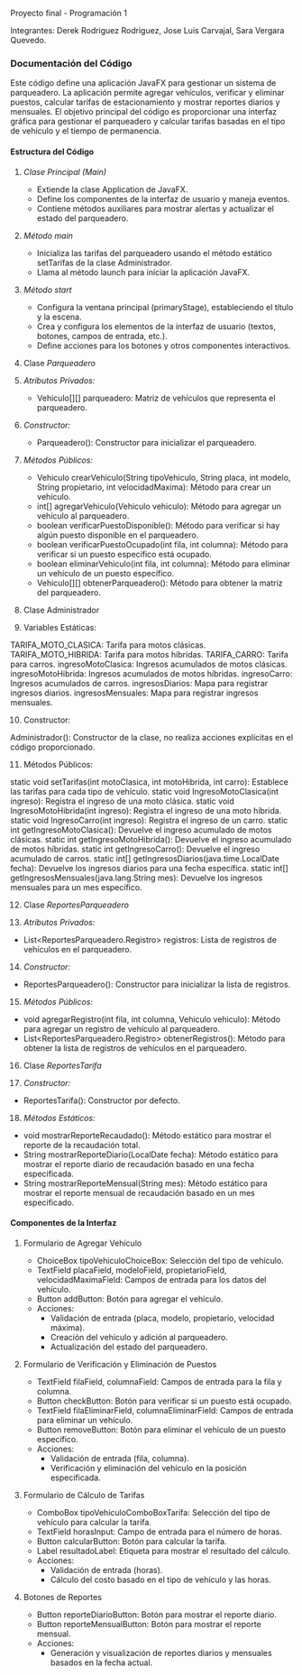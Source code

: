 Proyecto final - Programación 1

Integrantes:
Derek Rodriguez Rodriguez,
Jose Luis Carvajal,
Sara Vergara Quevedo.

### Documentación del Código
Este código define una aplicación JavaFX para gestionar un sistema de parqueadero. La aplicación permite agregar vehículos, verificar y eliminar puestos, calcular tarifas de estacionamiento y mostrar reportes diarios y mensuales. El objetivo principal del código es proporcionar una interfaz gráfica para gestionar el parqueadero y calcular tarifas basadas en el tipo de vehículo y el tiempo de permanencia.

#### Estructura del Código

1. *Clase Principal (Main)*
    - Extiende la clase Application de JavaFX.
    - Define los componentes de la interfaz de usuario y maneja eventos.
    - Contiene métodos auxiliares para mostrar alertas y actualizar el estado del parqueadero.

2. *Método main*
    - Inicializa las tarifas del parqueadero usando el método estático setTarifas de la clase Administrador.
    - Llama al método launch para iniciar la aplicación JavaFX.

3. *Método start*
    - Configura la ventana principal (primaryStage), estableciendo el título y la escena.
    - Crea y configura los elementos de la interfaz de usuario (textos, botones, campos de entrada, etc.).
    - Define acciones para los botones y otros componentes interactivos.


4. Clase *Parqueadero*


5. *Atributos Privados:*
    - Vehiculo[][] parqueadero: Matriz de vehículos que representa el parqueadero.

6. *Constructor:*
    - Parqueadero(): Constructor para inicializar el parqueadero.

7. *Métodos Públicos:*
    - Vehiculo crearVehiculo(String tipoVehiculo, String placa, int modelo, String propietario, int velocidadMaxima): Método para crear un vehículo.
    - int[] agregarVehiculo(Vehiculo vehiculo): Método para agregar un vehículo al parqueadero.
    - boolean verificarPuestoDisponible(): Método para verificar si hay algún puesto disponible en el parqueadero.
    - boolean verificarPuestoOcupado(int fila, int columna): Método para verificar si un puesto específico está ocupado.
    - boolean eliminarVehiculo(int fila, int columna): Método para eliminar un vehículo de un puesto específico.
    - Vehiculo[][] obtenerParqueadero(): Método para obtener la matriz del parqueadero.


8. Clase Administrador


9. Variables Estáticas:

TARIFA_MOTO_CLASICA: Tarifa para motos clásicas.
TARIFA_MOTO_HIBRIDA: Tarifa para motos híbridas.
TARIFA_CARRO: Tarifa para carros.
ingresoMotoClasica: Ingresos acumulados de motos clásicas.
ingresoMotoHibrida: Ingresos acumulados de motos híbridas.
ingresoCarro: Ingresos acumulados de carros.
ingresosDiarios: Mapa para registrar ingresos diarios.
ingresosMensuales: Mapa para registrar ingresos mensuales.

   10. Constructor:

Administrador(): Constructor de la clase, no realiza acciones explícitas en el código proporcionado.


11. Métodos Públicos:

static void setTarifas(int motoClasica, int motoHibrida, int carro): Establece las tarifas para cada tipo de vehículo.
static void IngresoMotoClasica(int ingreso): Registra el ingreso de una moto clásica.
static void IngresoMotoHibrida(int ingreso): Registra el ingreso de una moto híbrida.
static void IngresoCarro(int ingreso): Registra el ingreso de un carro.
static int getIngresoMotoClasica(): Devuelve el ingreso acumulado de motos clásicas.
static int getIngresoMotoHibrida(): Devuelve el ingreso acumulado de motos híbridas.
static int getIngresoCarro(): Devuelve el ingreso acumulado de carros.
static int[] getIngresosDiarios(java.time.LocalDate fecha): Devuelve los ingresos diarios para una fecha específica.
static int[] getIngresosMensuales(java.lang.String mes): Devuelve los ingresos mensuales para un mes específico.


12. Clase *ReportesParqueadero*


13. *Atributos Privados:*
   - List<ReportesParqueadero.Registro> registros: Lista de registros de vehículos en el parqueadero.

14. *Constructor:*
   - ReportesParqueadero(): Constructor para inicializar la lista de registros.

15. *Métodos Públicos:*
   - void agregarRegistro(int fila, int columna, Vehiculo vehiculo): Método para agregar un registro de vehículo al parqueadero.
   - List<ReportesParqueadero.Registro> obtenerRegistros(): Método para obtener la lista de registros de vehículos en el parqueadero.

16. Clase *ReportesTarifa*


17. *Constructor:*
   - ReportesTarifa(): Constructor por defecto.

18. *Métodos Estáticos:*
   - void mostrarReporteRecaudado(): Método estático para mostrar el reporte de la recaudación total.
   - String mostrarReporteDiario(LocalDate fecha): Método estático para mostrar el reporte diario de recaudación basado en una fecha especificada.
   - String mostrarReporteMensual(String mes): Método estático para mostrar el reporte mensual de recaudación basado en un mes especificado.


#### Componentes de la Interfaz

1. Formulario de Agregar Vehículo
    - ChoiceBox<String> tipoVehiculoChoiceBox: Selección del tipo de vehículo.
    - TextField placaField, modeloField, propietarioField, velocidadMaximaField: Campos de entrada para los datos del vehículo.
    - Button addButton: Botón para agregar el vehículo.
    - Acciones:
        - Validación de entrada (placa, modelo, propietario, velocidad máxima).
        - Creación del vehículo y adición al parqueadero.
        - Actualización del estado del parqueadero.

2. Formulario de Verificación y Eliminación de Puestos
    - TextField filaField, columnaField: Campos de entrada para la fila y columna.
    - Button checkButton: Botón para verificar si un puesto está ocupado.
    - TextField filaEliminarField, columnaEliminarField: Campos de entrada para eliminar un vehículo.
    - Button removeButton: Botón para eliminar el vehículo de un puesto específico.
    - Acciones:
        - Validación de entrada (fila, columna).
        - Verificación y eliminación del vehículo en la posición especificada.

3. Formulario de Cálculo de Tarifas
    - ComboBox<String> tipoVehiculoComboBoxTarifa: Selección del tipo de vehículo para calcular la tarifa.
    - TextField horasInput: Campo de entrada para el número de horas.
    - Button calcularButton: Botón para calcular la tarifa.
    - Label resultadoLabel: Etiqueta para mostrar el resultado del cálculo.
    - Acciones:
        - Validación de entrada (horas).
        - Cálculo del costo basado en el tipo de vehículo y las horas.

4. Botones de Reportes
    - Button reporteDiarioButton: Botón para mostrar el reporte diario.
    - Button reporteMensualButton: Botón para mostrar el reporte mensual.
    - Acciones:
        - Generación y visualización de reportes diarios y mensuales basados en la fecha actual.
